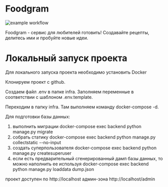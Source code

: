 # Foodgram

![example workflow](https://github.com/nmutovkin/foodgram-project-react/actions/workflows/foodgram_workflow.yml/badge.svg)

Foodgram - сервис для любителей готовить! Создавайте рецепты, делитесь ими и пробуйте новые идеи.

# Локальный запуск проекта

Для локального запуска проекта необходимо установить Docker

Клонируем проект с github.

Создаем файл .env в папке infra. Заполняем переменные в соответствии с шаблоном .env.template.

Переходим в папку infra. Там выполняем команду docker-compose -d.

Для подготовки базы данных:

1) выполнить миграции docker-compose exec backend python manage.py migrate
2) собрать статику docker-compose exec backend python manage.py collectstatic --no-input
3) создать суперпользователя docker-compose exec backend python manage.py createsuperuser
4) если есть предварительный сгенерированный дамп базы данных, то можно наполнить ее используя docker-compose exec backend python manage.py loaddata dump.json

проект доступен по http://localhost
админ-зона http://localhost/admin
